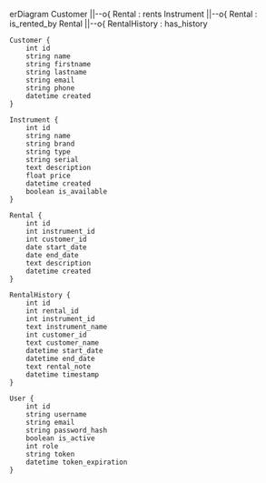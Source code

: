 erDiagram
    Customer ||--o{ Rental : rents
    Instrument ||--o{ Rental : is_rented_by
    Rental ||--o{ RentalHistory : has_history

    Customer {
        int id
        string name
        string firstname
        string lastname
        string email
        string phone
        datetime created
    }

    Instrument {
        int id
        string name
        string brand
        string type
        string serial
        text description
        float price
        datetime created
        boolean is_available
    }

    Rental {
        int id
        int instrument_id
        int customer_id
        date start_date
        date end_date
        text description
        datetime created
    }

    RentalHistory {
        int id
        int rental_id
        int instrument_id
        text instrument_name
        int customer_id
        text customer_name
        datetime start_date
        datetime end_date
        text rental_note
        datetime timestamp
    }

    User {
        int id
        string username
        string email
        string password_hash
        boolean is_active
        int role
        string token
        datetime token_expiration
    }
